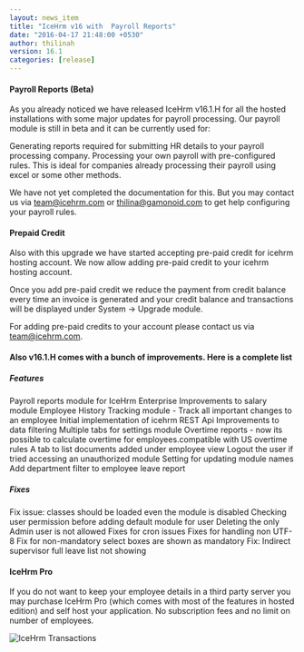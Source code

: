 ```yaml
---
layout: news_item
title: "IceHrm v16 with  Payroll Reports"
date: "2016-04-17 21:48:00 +0530"
author: thilinah
version: 16.1
categories: [release]
---
```


#### Payroll Reports (Beta)

As you already noticed we have released IceHrm v16.1.H for all the hosted installations with some major updates for payroll processing. Our payroll module is still in beta and it can be currently used for:

Generating reports required for submitting HR details to your payroll processing company.
Processing your own payroll with pre-configured rules. This is ideal for companies already processing their payroll using excel or some other methods.

We have not yet completed the documentation for this. But you may contact us via team@icehrm.com or thilina@gamonoid.com to get help configuring your payroll rules.

#### Prepaid Credit

Also with this upgrade we have started accepting pre-paid credit for icehrm hosting account. We now allow adding pre-paid credit to your icehrm hosting account.

Once you add pre-paid credit we reduce the payment from credit balance every time an invoice is generated and your credit balance and transactions will be displayed under System -> Upgrade module.

For adding pre-paid credits to your account please contact us via team@icehrm.com.


#### Also v16.1.H comes with a bunch of improvements. Here is a complete list

##### Features
 Payroll reports module for IceHrm Enterprise
 Improvements to salary module
 Employee History Tracking module - Track all important changes to an employee
 Initial implementation of icehrm REST Api
 Improvements to data filtering
 Multiple tabs for settings module
 Overtime reports - now its possible to calculate overtime for employees.compatible with US overtime rules
 A tab to list documents added under employee view
 Logout the user if tried accessing an unauthorized module
 Setting for updating module names
 Add department filter to employee leave report
 
##### Fixes
 Fix issue: classes should be loaded even the module is disabled
 Checking user permission before adding default module for user
 Deleting the only Admin user is not allowed
 Fixes for cron issues
 Fixes for handling non UTF-8
 Fix for non-mandatory select boxes are shown as mandatory
 Fix: Indirect supervisor full leave list not showing

#### IceHrm Pro

If you do not want to keep your employee details in a third party server you may purchase IceHrm Pro (which comes with most of the features in hosted edition) and self host your application. No subscription fees and no limit on number of employees.

![IceHrm Transactions](https://icehrm.s3.amazonaws.com/images/blog-images/icehrm_transactions.png)
    
